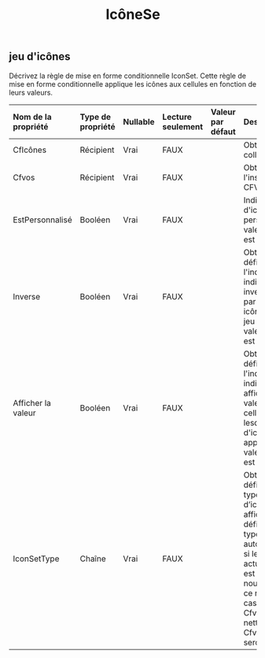 ﻿---
title: IcôneSe
second_title: Aspose.Cells Cloud Documen
type: docs
url: /fr/specification/model/iconset/
description: "Aspose.Cells Spécification du modèle cloud : IconSet. Gérez sans effort Excel et d'autres feuilles de calcul avec des fonctionnalités telles que l'ouverture, la génération, l'édition, le fractionnement, la fusion, la comparaison et la conversion."
kwords: Excel, Office, feuille de calcul, Cloud REST API, IconSet
weight: 50
---
## **jeu d'icônes**

Décrivez la règle de mise en forme conditionnelle IconSet. Cette règle de mise en forme conditionnelle applique les icônes aux cellules en fonction de leurs valeurs.

| Nom de la propriété| Type de propriété| Nullable| Lecture seulement| Valeur par défaut| Description|
|:- |:- |:- |:- |:- |:- |
| CfIcônes| Récipient| Vrai| FAUX|| Obtenez le de la collection|
| Cfvos| Récipient| Vrai| FAUX|| Obtenez l'instance CFValueObjects.|
| EstPersonnalisé| Booléen| Vrai| FAUX|| Indique si le jeu d'icônes est personnalisé. La valeur par défaut est fausse.|
| Inverse| Booléen| Vrai| FAUX|| Obtenez ou définissez l'indicateur indiquant s'il faut inverser l'ordre par défaut des icônes dans ce jeu d'icônes. La valeur par défaut est fausse.|
| Afficher la valeur| Booléen| Vrai| FAUX|| Obtenez ou définissez l'indicateur indiquant s'il faut afficher les valeurs des cellules sur lesquelles ce jeu d'icônes est appliqué. La valeur par défaut est vraie.|
| IconSetType| Chaîne| Vrai| FAUX|| Obtenez ou définissez le type de jeu d’icônes à afficher. La définition du type vérifiera automatiquement si le nombre actuel de Cfvos est conforme au nouveau type. Si ce n’est pas le cas, les anciens Cfvos seront nettoyés et les Cfvos par défaut seront ajoutés.|

